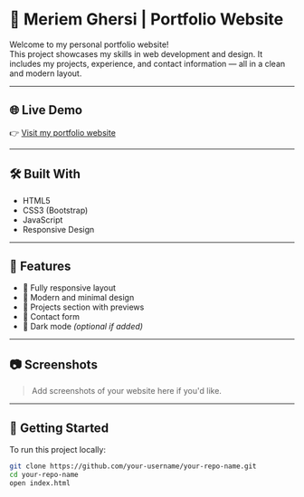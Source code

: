 # 💼 Meriem Ghersi | Portfolio Website

Welcome to my personal portfolio website!  
This project showcases my skills in web development and design. It includes my projects, experience, and contact information — all in a clean and modern layout.

---

## 🌐 Live Demo

👉 [Visit my portfolio website](https://ghersi-meriem.github.io/portfolio/)

---

## 🛠️ Built With

- HTML5
- CSS3 (Bootstrap)
- JavaScript
- Responsive Design

---

## 📂 Features

- 📱 Fully responsive layout
- 🎨 Modern and minimal design
- 💼 Projects section with previews
- 📧 Contact form
- 🌙 Dark mode *(optional if added)*

---

## 📷 Screenshots

> Add screenshots of your website here if you'd like.

---

## 🚀 Getting Started

To run this project locally:

```bash
git clone https://github.com/your-username/your-repo-name.git
cd your-repo-name
open index.html

